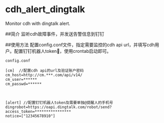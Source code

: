 # cdh_alert_dingtalk
Monitor cdh with dingtalk alert.

##简介
监听cdh故障事件，并发送告警信息到钉钉

##使用方法
配置config.conf文件，指定需要监控的cdh api url，并填写cdh用户。配置钉钉机器人token🤖，使用crontab启动即可。

```
config.conf

[cm]  //配置cdh api的url及验证账户密码
cm_host=http://cm.***.com/api/v14/
cm_user=******
cm_passwd=******



[alert] //配置钉钉机器人token及需要单独@提醒人的手机号
dingrobot=https://oapi.dingtalk.com/robot/send?access_token=****************
notice=["12345678910"]
```
